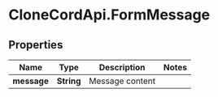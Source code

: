# CloneCordApi.FormMessage

## Properties

Name | Type | Description | Notes
------------ | ------------- | ------------- | -------------
**message** | **String** | Message content | 


